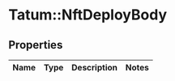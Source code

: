 # Tatum::NftDeployBody

## Properties
Name | Type | Description | Notes
------------ | ------------- | ------------- | -------------

